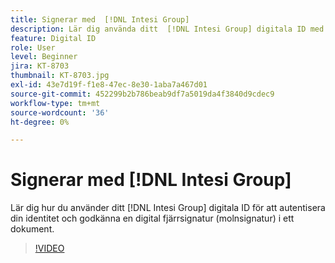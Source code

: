 ```yaml
---
title: Signerar med  [!DNL Intesi Group]
description: Lär dig använda ditt  [!DNL Intesi Group] digitala ID med Acrobat Sign
feature: Digital ID
role: User
level: Beginner
jira: KT-8703
thumbnail: KT-8703.jpg
exl-id: 43e7d19f-f1e8-47ec-8e30-1aba7a467d01
source-git-commit: 452299b2b786beab9df7a5019da4f3840d9cdec9
workflow-type: tm+mt
source-wordcount: '36'
ht-degree: 0%

---
```


# Signerar med [!DNL Intesi Group]

Lär dig hur du använder ditt [!DNL Intesi Group] digitala ID för att autentisera din identitet och godkänna en digital fjärrsignatur (molnsignatur) i ett dokument.

>[!VIDEO](https://video.tv.adobe.com/v/3443665?quality=12&learn=on&hidetitle=true&captions=swe)
